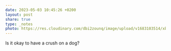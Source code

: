 ```yaml
---
date: 2023-05-03 10:45:26 +0200
layout: post
share: true
type: _notes
photo: https://res.cloudinary.com/dbi2zounq/image/upload/v1683103514/xbyuosimltk5nedl61ww.jpg
---
```

Is it okay to have a crush on a dog?
